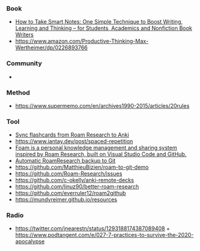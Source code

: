 ### Book

- [How to Take Smart Notes: One Simple Technique to Boost Writing, Learning and Thinking – for Students, Academics and Nonfiction Book Writers](https://www.amazon.com/gp/product/1542866502)
- https://www.amazon.com/Productive-Thinking-Max-Wertheimer/dp/0226893766

### Community

- 

### Method

- https://www.supermemo.com/en/archives1990-2015/articles/20rules

### Tool

- [Sync flashcards from Roam Research to Anki](https://github.com/chronologos/roam-to-anki)
- https://www.iantay.dev/post/spaced-repetition
- [Foam is a personal knowledge management and sharing system inspired by Roam Research, built on Visual Studio Code and GitHub.](https://foambubble.github.io/foam)
- [Automatic RoamResearch backup to Git](https://github.com/MatthieuBizien/roam-to-git)
- https://github.com/MatthieuBizien/roam-to-git-demo
- https://github.com/Roam-Research/issues
- https://github.com/c-okelly/anki-remote-decks
- https://github.com/linuz90/better-roam-research
- https://github.com/everruler12/roam2github
- https://mundyreimer.github.io/resources

### Radio

- https://twitter.com/jnearestn/status/1293188174387089408 + https://www.podtangent.com/e/027-7-practices-to-survive-the-2020-apocalypse